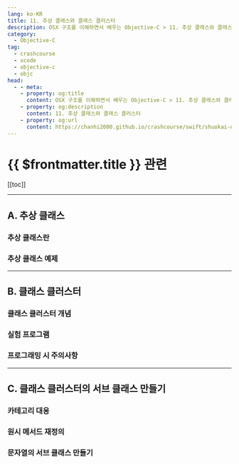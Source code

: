 ```yaml
---
lang: ko-KR
title: 11. 추상 클래스와 클래스 클러스터
description: OSX 구조를 이해하면서 배우는 Objective-C > 11. 추상 클래스와 클래스 클러스터
category:
  - Objective-C
tag: 
  - crashcourse
  - xcode
  - objective-c
  - objc
head:
  - - meta:
    - property: og:title
      content: OSX 구조를 이해하면서 배우는 Objective-C > 11. 추상 클래스와 클래스 클러스터
    - property: og:description
      content: 11. 추상 클래스와 클래스 클러스터
    - property: og:url
      content: https://chanhi2000.github.io/crashcourse/swift/shuokai-objc/11.html
---
```


# {{ $frontmatter.title }} 관련

[[toc]]

---

## A. 추상 클래스

### 추상 클래스란

### 추상 클래스 예제


---

## B. 클래스 클러스터

### 클래스 클러스터 개념

### 실험 프로그램

### 프로그래밍 시 주의사항


---

## C. 클래스 클러스터의 서브 클래스 만들기

### 카테고리 대응

### 원시 메서드 재정의

### 문자열의 서브 클래스 만들기

